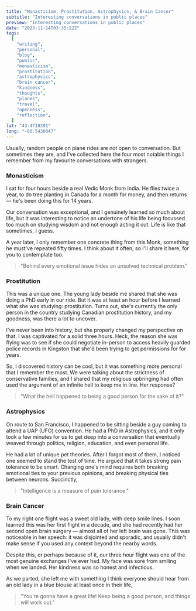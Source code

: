 ```yaml
---
title: "Monasticism, Prostitution, Astrophysics, & Brain Cancer"
subtitle: "Interesting conversations in public places"
preview: "Interesting conversations in public places"
date: "2023-11-14T03:35:22Z"
tags:
  [
    "writing",
    "personal",
    "blog",
    "public",
    "monasticism",
    "prostitution",
    "astrophysics",
    "brain cancer",
    "kindness",
    "thoughts",
    "planes",
    "travel",
    "openness",
    "reflection",
  ]
lat: "43.4718391"
long: "-80.5430047"
---
```


Usually, random people on plane rides are not open to conversation. But sometimes they are, and I've collected here the four most notable things I remember from my favourite conversations with strangers.

### Monasticism

I sat for four hours beside a real Vedic Monk from India. He flies twice a year, to do tree planting in Canada for a month for money, and then returns — he's been doing this for 14 years.

Our conversation was exceptional, and I genuinely learned so much about life, but it was interesting to notice an undertone of his life being focussed too much on studying wisdom and not enough acting it out. Life is like that sometimes, I guess.

A year later, I only remember one concrete thing from this Monk, something he must've repeated fifty times. I think about it often, so I'll share it here, for you to contemplate too.

> "Behind every emotional issue hides an unsolved technical problem."

### Prostitution

This was a unique one. The young lady beside me shared that she was doing a PhD early in our ride. But it was at least an hour before I learned what she was studying: prostitution. Turns out, she's currently the only person in the country studying Canadian prostitution history, and my goodness, was there a lot to uncover.

I've never been into history, but she properly changed my perspective on that. I was captivated for a solid three hours. Heck, the reason she was flying was to see if she could negotiate in-person to access heavily guarded police records in Kingston that she'd been trying to get permissions for for years.

So, I discovered history can be cool, but it was something more personal that I remember the most. We were talking about the strictness of conservative families, and I shared that my religious upbringing had often used the argument of an infinite hell to keep me in line. Her response?

> "What the hell happened to being a good person for the sake of it?"

### Astrophysics

On route to San Francisco, I happened to be sitting beside a guy coming to attend a UAP (UFO) convention. He had a PhD in Astrophysics, and it only took a few minutes for us to get deep into a conversation that eventually weaved through politics, religion, education, and even personal life.

He had a lot of unique pet theories. After I forgot most of them, I noticed one seemed to stand the test of time. He argued that it takes strong pain tolerance to be smart. Changing one's mind requires both breaking emotional ties to your previous opinions, and breaking physical ties between neurons. Succinctly,

> "Intelligence is a measure of pain tolerance."

### Brain Cancer

To my right one flight was a sweet old lady, with deep smile lines. I soon learned this was her first flight in a decade, and she had recently had her second open brain surgery — almost all of her left brain was gone. This was noticeable in her speech: it was disjointed and sporadic, and usually didn't make sense if you used any context beyond the nearby words.

Despite this, or perhaps because of it, our three hour flight was one of the most genuine exchanges I've ever had. My face was sore from smiling when we landed. Her kindness was so honest and infectious.

As we parted, she left me with something I think everyone should hear from an old lady in a blue blouse at least once in their life,

> "You're gonna have a great life! Keep being a good person, and things will work out."
